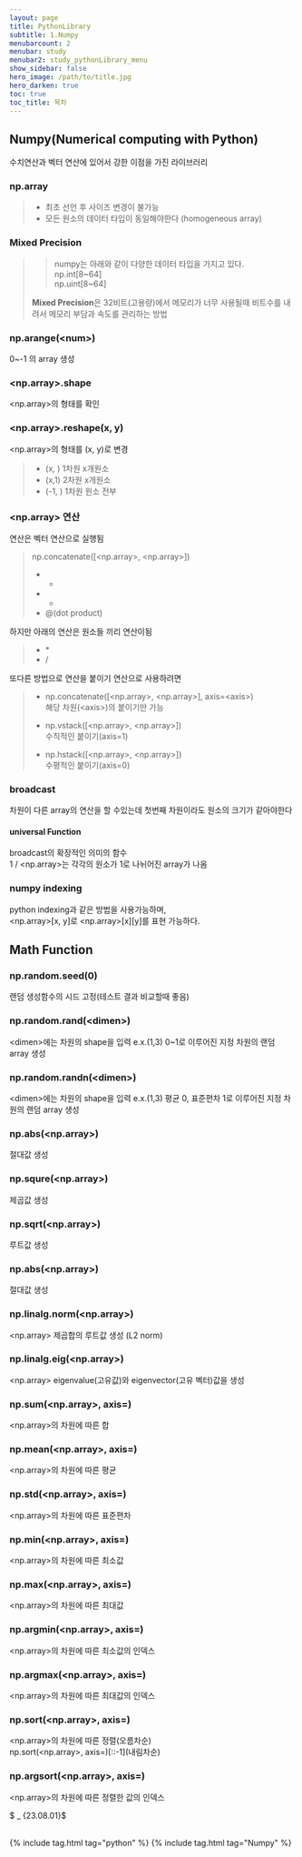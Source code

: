 ```yaml
---
layout: page
title: PythonLibrary
subtitle: 1.Numpy
menubarcount: 2
menubar: study
menubar2: study_pythonLibrary_menu
show_sidebar: false
hero_image: /path/to/title.jpg
hero_darken: true
toc: true
toc_title: 목차
---
```


## **Numpy(Numerical computing with Python)**
수치연산과 벡터 연산에 있어서 강한 이점을 가진 라이브러리

### **np.array**
> * 최초 선언 후 사이즈 변경이 불가능
> * 모든 원소의 데이터 타입이 동일해야한다 (homogeneous array)

### **Mixed Precision**
>> numpy는 아래와 같이 다양한 데이터 타입을 가지고 있다.  
>> np.int[8~64]  
>> np.uint[8~64]  
>
> **Mixed Precision**은 32비트(고용량)에서 메모리가 너무 사용될때 비트수를 내려서 메모리 부담과 속도를 관리하는 방법

### **np.arange(\<num\>)**
0~<num>-1 의 array 생성

### **\<np.array\>.shape**
\<np.array\>의 형태를 확인

### **\<np.array\>.reshape(x, y)**
\<np.array\>의 형태를 (x, y)로 변경
> * (x, ) 1차원 x개원소  
> * (x,1) 2차원 x개원소  
> * (-1, ) 1차원 원소 전부

### **\<np.array\> 연산**
연산은 벡터 연산으로 실행됨
> np.concatenate([\<np.array\>, \<np.array\>])  
> * +
> * -
> * @(dot product)

하지만 아래의 연산은 원소들 끼리 연산이됨  
> * \*  
> * /  

또다른 방법으로 연산을 붙이기 연산으로 사용하려면
> * np.concatenate([\<np.array\>, \<np.array\>], axis=\<axis\>)  
> 해당 차원(\<axis\>)의 붙이기만 가능  
>
> * np.vstack([\<np.array\>, \<np.array\>])  
> 수직적인 붙이기(axis=1)
>
> * np.hstack([\<np.array\>, \<np.array\>])  
> 수평적인 붙이기(axis=0)

### **broadcast**
차원이 다른 array의 연산을 할 수있는데 첫번째 차원이라도 원소의 크기가 같아야한다

#### **universal Function**
broadcast의 확장적인 의미의 함수  
1 / \<np.array\>는 각각의 원소가 1로 나뉘어진 array가 나옴

### **numpy indexing**
python indexing과 같은 방법을 사용가능하며,  
\<np.array\>[x, y]로 \<np.array\>[x][y]를 표현 가능하다.

## Math Function

### **np.random.seed(0)**
랜덤 생성함수의 시드 고정(테스트 결과 비교할때 좋음)

### **np.random.rand(\<dimen\>)**
\<dimen\>에는 차원의 shape을 입력 e.x.(1,3)
0~1로 이루어진 지정 차원의 랜덤 array 생성

### **np.random.randn(\<dimen\>)**
\<dimen\>에는 차원의 shape을 입력 e.x.(1,3)
평균 0, 표준편차 1로 이루어진 지정 차원의 랜덤 array 생성

### **np.abs(\<np.array\>)**
절대값 생성

### **np.squre(\<np.array\>)**
제곱값 생성

### **np.sqrt(\<np.array\>)**
루트값 생성

### **np.abs(\<np.array\>)**
절대값 생성

### **np.linalg.norm(\<np.array\>)**
\<np.array\> 제곱합의 루트값 생성 (L2 norm)

### **np.linalg.eig(\<np.array\>)**
\<np.array\> eigenvalue(고유값)와 eigenvector(고유 벡터)값을 생성

### **np.sum(\<np.array\>, axis=)**
\<np.array\>의 차원에 따른 합

### **np.mean(\<np.array\>, axis=)**
\<np.array\>의 차원에 따른 평균

### **np.std(\<np.array\>, axis=)**
\<np.array\>의 차원에 따른 표준편차

### **np.min(\<np.array\>, axis=)**
\<np.array\>의 차원에 따른 최소값

### **np.max(\<np.array\>, axis=)**
\<np.array\>의 차원에 따른 최대값

### **np.argmin(\<np.array\>, axis=)**
\<np.array\>의 차원에 따른 최소값의 인덱스

### **np.argmax(\<np.array\>, axis=)**
\<np.array\>의 차원에 따른 최대값의 인덱스

### **np.sort(\<np.array\>, axis=)**
\<np.array\>의 차원에 따른 정렬(오름차순)  
np.sort(\<np.array\>, axis=)\[::-1\]\(내림차순\)

### **np.argsort(\<np.array\>, axis=)**
\<np.array\>의 차원에 따른 정렬한 값의 인덱스


$ _ {23.08.01}$<br/><br/>



{% include tag.html tag="python" %}  {% include tag.html tag="Numpy" %}